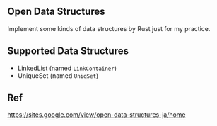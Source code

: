## Open Data Structures

Implement some kinds of data structures by Rust just for my practice.

## Supported Data Structures

- LinkedList (named `LinkContainer`)
- UniqueSet (named `UniqSet`)

## Ref

https://sites.google.com/view/open-data-structures-ja/home
